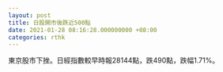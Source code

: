 ```yaml
---
layout: post
title: 日股開市後跌近500點
date: 2021-01-28 08:16:28.000000000 +08:00
categories: rthk
---
```


東京股市下挫。日經指數較早時報28144點，跌490點，跌幅1.71%。
